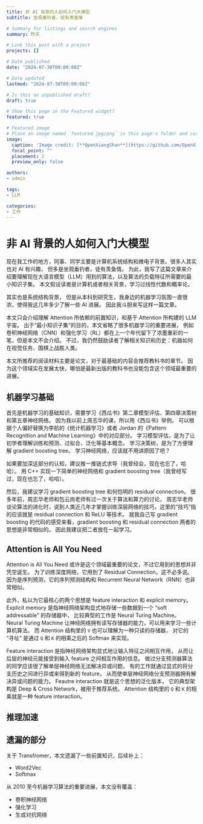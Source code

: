 ```yaml
---
title: 非 AI 背景的人如何入门大模型
subtitle: 坐观垂钓者，徒有羡鱼情

# Summary for listings and search engines
summary: 昨天

# Link this post with a project
projects: []

# Date published
date: "2024-07-30T00:00:00Z"

# Date updated
lastmod: "2024-07-30T00:00:00Z"

# Is this an unpublished draft?
draft: true

# Show this page in the Featured widget?
featured: true

# Featured image
# Place an image named `featured.jpg/png` in this page's folder and customize its options here.
image:
  caption: 'Image credit: [**OpenXiangShan**](https://github.com/OpenXiangShan/)'
  focal_point: ""
  placement: 2
  preview_only: false

authors:
- admin

tags:
- LLM

categories:
- 工作
---
```


# 非 AI 背景的人如何入门大模型

现在我工作的地方，同事、同学主要是计算机系统结构和微电子背景。很多人其实也对 AI 有兴趣，
但多是坐观垂钓者，徒有羡鱼情。
为此，我写了这篇文章来介绍要理解现在大语言模型（LLM）用到的算法，以及算法的负载特征所需要的最小知识子集。
本文假设读者是计算机或者相关背景，学习过线性代数和概率论。

其实也是系统结构背景，
但是从本科到研究生，我身边的机器学习氛围一直很浓，使得我这几年多少了解一些 AI 进展。
因此我斗胆来写这样一篇文章。

本文只会介绍理解 Attention 所依赖的前置知识，和基于 Attention 所构建的 LLM 宇宙。
出于“最小知识子集”的目的，本文省略了很多机器学习的重要进展，
例如卷积神经网络（CNN）和强化学习（RL）都在上一个年代留下了浓墨重彩的一笔，但是本文不会介绍。
不过，我仍然鼓励读者了解相关知识和历史：机器如何在视觉任务、围棋上战胜人类。

本文所推荐的阅读材料主要是论文，对于最基础的内容会推荐教科书的章节。
因为这个领域实在发展太快，哪怕是最新出版的教科书也没能包含这个领域最重要的进展。

## 机器学习基础

首先是机器学习的基础知识，需要学习《西瓜书》第二章模型评估、第四章决策树和第五章神经网络。
因为我以前上周志华的课，所以用《西瓜书》举例。
可以根据个人偏好替换为李航的《统计机器学习》或者 Jordan 的《Pattern Recognition and Machine Learning》中的对应部分。
学习模型评估，是为了让初学者理解训练和预测、过拟合、泛化等基本概念。
学习决策树，是为了方便理解 gradient boosting tree。
学习神经网络，应该就不用讲原因了吧？

如果要加深这部分的认知，建议推一推链式求导（我曾经会，现在也忘了，哈哈）。
用 C++ 实现一下简单的神经网络和 gradient boosting tree（我曾经写过，现在也忘了，哈哈）。

然后，我建议学习 gradient boosting tree 和何恺明的 residual connection。
很多年前，周志华老师和包云岗老师有过一次关于算法和算力的讨论，
周志华老师谈论算法的进化时，说到人类近几年才掌握训练深层网络的技巧，这里的“技巧”指的应该就是 residual connection 和 ReLU 等技术。
就我自己写 gradient boosting 的代码的感受来看，gradient boosting 和 residual connection 两者的思想是非常相似的。
因此我建议把二者放在一起学习。


## Attention is All You Need

Attention is All You Need 或许是这个领域最重要的论文，不过它用到的思想并非凭空诞生。
为了训练深度网络，它用到了 Residual Connection，这不必多说。
因为是序列预测，它的序列预测结构和 Recurrent Neural Network（RNN）也非常相似。

此外，私以为它最核心的两个思想是 feature interaction 和 explicit memory。
Explicit memory 是指神经网络架构显式地存储一些数据到一个 “soft addressable” 的存储器中，
比较典型的工作是 Neural Turing Machine。
Neural Turing Machine 让神经网络拥有读写存储器的能力，可以用来学习一些计算机算法。
而 Attention 结构里的 `V` 也可以理解为一种只读的存储器，
对它的 “寻址” 是通过 `Q` 和 `K` 的相乘之后的 Softmax 来实现。

Feature interaction 是指神经网络架构显式地让输入特征之间相互作用，
从而让后层的神经元能接受到输入 feature 之间相互作用的信息。
做过分支预测器算法的同学应该很了解单层神经网络无法解决异或问题，
有的工作就通过显式的将分支历史之间进行异或来得到新的 feature，
从而使单层神经网络分支预测器拥有解决异或问题的能力。
Feautre interaction 就是这个思想的泛化版本，
它的典型架构是 Deep & Cross Network，被用于推荐系统。
Attention 结构里的 `Q` 和 `K` 的相乘就是一种 feature interaction。


## 推理加速

## 遗漏的部分

关于 Transfromer，本文遗漏了一些前置知识，后续补上：
- Word2Vec
- Softmax

从 2010 至今机器学习算法的重要进展，本文没有覆盖：
- 卷积神经网络
- 强化学习
- 生成对抗网络